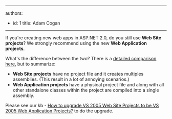 

---
authors:
  - id: 1
    title: Adam Cogan
---




<span class='intro'> <p>If you're creating new web apps in ASP.NET 2.0, do you still use&#160;<strong>Web Site projects</strong>? We strongly recommend using the new&#160;<strong>Web Application projects</strong>.</p><p>What's the difference between the two? There is a&#160;<a href="https&#58;//msdn.microsoft.com/en-us/library/aa730880%28VS.80%29.aspx#wapp_topic5" target="_blank">detailed comparison here</a>, but to summarize&#58;​​<br></p> </span>

<ul><li><strong>Web Site projects</strong>&#160;have no project file and it creates multiples assemblies. (This result in a lot of annoying scenarios.)</li><li><strong>Web Application projects</strong>&#160;have a physical project file and along with all other standalone classes within the project are compiled into a single assembly.<br></li></ul><p>Please see our kb -&#160;<a href="https&#58;//www.ssw.com.au/ssw/KB/KB.aspx?KBID=Q1993822">How to upgrade VS 2005 Web Site Projects to be VS 2005 Web Application Projects?</a>&#160;to do the upgrade. ​​<br><br></p>


